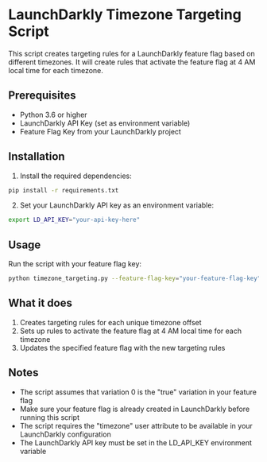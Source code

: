 # LaunchDarkly Timezone Targeting Script

This script creates targeting rules for a LaunchDarkly feature flag based on different timezones. It will create rules that activate the feature flag at 4 AM local time for each timezone.

## Prerequisites

- Python 3.6 or higher
- LaunchDarkly API Key (set as environment variable)
- Feature Flag Key from your LaunchDarkly project

## Installation

1. Install the required dependencies:
```bash
pip install -r requirements.txt
```

2. Set your LaunchDarkly API key as an environment variable:
```bash
export LD_API_KEY="your-api-key-here"
```

## Usage

Run the script with your feature flag key:

```bash
python timezone_targeting.py --feature-flag-key="your-feature-flag-key" --release_date="YYYY-MM-DD"
```

## What it does

1. Creates targeting rules for each unique timezone offset
2. Sets up rules to activate the feature flag at 4 AM local time for each timezone
3. Updates the specified feature flag with the new targeting rules

## Notes

- The script assumes that variation 0 is the "true" variation in your feature flag
- Make sure your feature flag is already created in LaunchDarkly before running this script
- The script requires the "timezone" user attribute to be available in your LaunchDarkly configuration
- The LaunchDarkly API key must be set in the LD_API_KEY environment variable
